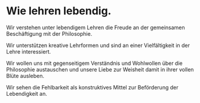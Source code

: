 <!---
   NAME - The NAME of this project is:
ethos

  FILE - The FILENAME of the current file is:
/v3a2.md

  CREATION - This project was CREATED on:
2017-01-28-16:15:00 UTC

  MODIFICATION - This project was last MODIFIED on:
2017-01-28-16:15:00 UTC

  VERSION - The current VERSION of this project is:
<git-commit-hash>-2017-01-28-16:15:00 UTC

  CREATOR(S) - This project was CREATED by:
Michael Czechowski, Martin Maga

  CONTACT - You can CONTACT the creator(s) or developer(s) of this project at:
E-Mail: mail@martinmaga.de

  COPYRIGHT - The COPYRIGHT holder of this project is:
COPYRIGHT (c) 2016 Martin Maga

  LICENSE - This project is LICENSED under the following license:
Martin Maga 2016 CC BY-SA 4.0 https://creativecommons.org

  SUBFILE – This is a SUBFILE! For more INFORMATION on this project go to:
/README.md
--->
# Wie lehren lebendig.

Wir verstehen unter lebendigem Lehren die Freude an der gemeinsamen Beschäftigung mit der Philosophie.

Wir unterstützen kreative Lehrformen und sind an einer Vielfältigkeit in der Lehre interessiert.

Wir wollen uns mit gegenseitigem Verständnis und Wohlwollen über die Philosophie austauschen und unsere Liebe zur Weisheit damit in ihrer vollen Blüte ausleben.

Wir sehen die Fehlbarkeit als konstruktives Mittel zur Beförderung der Lebendigkeit an.

